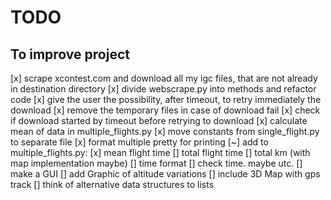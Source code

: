 # TODO

## To improve project

[x] scrape xcontest.com and download all my igc files, that are not already in destination directory
[x] divide webscrape.py into methods and refactor code
[x] give the user the possibility, after timeout, to retry immediately the download
[x] remove the temporary files in case of download fail
[x] check if download started by timeout before retrying to download
[x] calculate mean of data in multiple_flights.py
[x] move constants from single_flight.py to separate file
[x] format multiple pretty for printing
[~] add to multiple_flights.py:
    [x] mean flight time
    [] total flight time
    [] total km (with map implementation maybe)
    [] time format
[] check time. maybe utc.
[] make a GUI
[] add Graphic of altitude variations
[] include 3D Map with gps track
[] think of alternative data structures to lists
